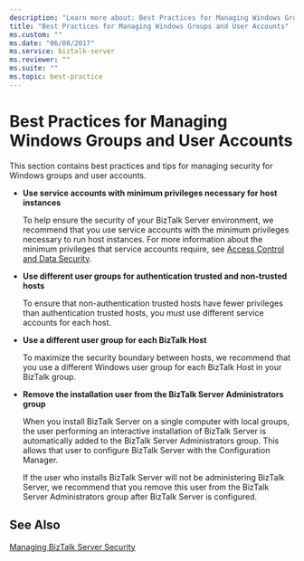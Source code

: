 ```yaml
---
description: "Learn more about: Best Practices for Managing Windows Groups and User Accounts"
title: "Best Practices for Managing Windows Groups and User Accounts"
ms.custom: ""
ms.date: "06/08/2017"
ms.service: biztalk-server
ms.reviewer: ""
ms.suite: ""
ms.topic: best-practice
---
```

# Best Practices for Managing Windows Groups and User Accounts
This section contains best practices and tips for managing security for Windows groups and user accounts.  
  
-   **Use service accounts with minimum privileges necessary for host instances**  
  
     To help ensure the security of your BizTalk Server environment, we recommend that you use service accounts with the minimum privileges necessary to run host instances. For more information about the minimum privileges that service accounts require, see [Access Control and Data Security](../core/access-control-and-data-security.md).  
  
-   **Use different user groups for authentication trusted and non-trusted hosts**  
  
     To ensure that non-authentication trusted hosts have fewer privileges than authentication trusted hosts, you must use different service accounts for each host.  
  
-   **Use a different user group for each BizTalk Host**  
  
     To maximize the security boundary between hosts, we recommend that you use a different Windows user group for each BizTalk Host in your BizTalk group.  
  
-   **Remove the installation user from the BizTalk Server Administrators group**  
  
     When you install BizTalk Server on a single computer with local groups, the user performing an interactive installation of BizTalk Server is automatically added to the BizTalk Server Administrators group. This allows that user to configure BizTalk Server with the Configuration Manager.  
  
     If the user who installs BizTalk Server will not be administering BizTalk Server, we recommend that you remove this user from the BizTalk Server Administrators group after BizTalk Server is configured.  
  
## See Also  
 [Managing BizTalk Server Security](../core/managing-biztalk-server-security.md)
